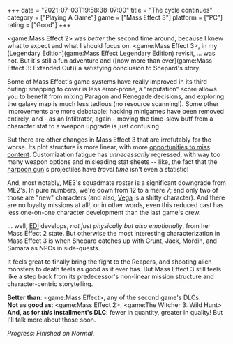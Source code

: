 +++
date = "2021-07-03T19:58:38-07:00"
title = "The cycle continues"
category = ["Playing A Game"]
game = ["Mass Effect 3"]
platform = ["PC"]
rating = ["Good"]
+++

<game:Mass Effect 2> was <i>better</i> the second time around, because I knew what to expect and what I should focus on.  <game:Mass Effect 3>, in my [Legendary Edition](game:Mass Effect Legendary Edition) revisit, ... was not.  But it's still a fun adventure and ([now more than ever](game:Mass Effect 3: Extended Cut)) a satisfying conclusion to Shepard's story.

Some of Mass Effect's game systems have really improved in its third outing: snapping to cover is less error-prone, a "reputation" score allows you to benefit from mixing Paragon and Renegade decisions, and exploring the galaxy map is much less tedious (no resource scanning!).  Some other improvements are more debatable: hacking minigames have been removed entirely, and - as an Infiltrator, again - moving the time-slow buff from a character stat to a weapon upgrade is just confusing.

But there are other changes in Mass Effect 3 that are irrefutably for the worse.  Its plot structure is more linear, with more <a href="https://masseffect.fandom.com/wiki/Forum:Side_mission_timing_guide">opportunities to miss content</a>.  Customization fatigue has <i>unnecessarily</i> regressed, with way too many weapon options and misleading stat sheets -- like, the fact that the <a href="https://masseffect.fandom.com/wiki/Kishock_Harpoon_Gun">harpoon gun</a>'s projectiles have <i>travel time</i> isn't even a statistic!

And, most notably, ME3's squadmate roster is a significant downgrade from ME2's.  In pure numbers, we're down from 12 to a mere 7; and only two of those are "new" characters (and also, <a href="https://masseffect.fandom.com/wiki/James_Vega">Vega</a> is a shitty character).  And there are no loyalty missions at all!, or in other words, even this reduced cast has less one-on-one character development than the last game's crew.

... well, <a href="https://masseffect.fandom.com/wiki/EDI#Mass_Effect_3">EDI</a> develops, <i>not just physically but also emotionally</i>, from her Mass Effect 2 state.  But otherwise the most interesting characterization in Mass Effect 3 is when Shepard catches up with Grunt, Jack, Mordin, and Samara as NPCs in side-quests.

It feels great to finally bring the fight to the Reapers, and shooting alien monsters to death feels as good as it ever has.  But Mass Effect 3 still feels like a step back from its predecessor's non-linear mission structure and character-centric storytelling.

<b>Better than</b>: <game:Mass Effect>, any of the second game's DLCs.  
<b>Not as good as</b>: <game:Mass Effect 2>, <game:The Witcher 3: Wild Hunt>  
<b>And, as for <i>this</i> installment's DLC</b>: fewer in quantity, greater in quality!  But I'll talk more about those soon.

<i>Progress: Finished on Normal.</i>
